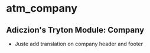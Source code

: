atm_company
===========

Adiczion's Tryton Module: Company
---------------------------------

 * Juste add translation on company header and footer
